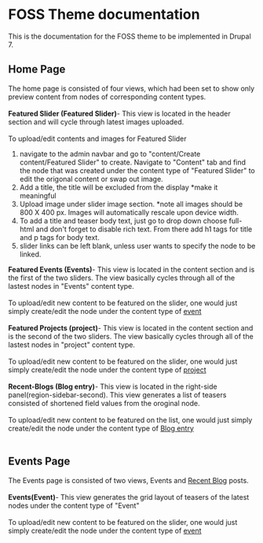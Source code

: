 <h1>FOSS Theme documentation</h1>
This is the documentation for the FOSS theme to be implemented in Drupal 7.<br />
<h2>Home Page</h2>
The home page is consisted of four views, which had been set to show only preview content from nodes of corresponding content types.<br /><br />
<strong>Featured Slider (Featured Slider)</strong>- This view is located in the header section
and will cycle through latest images uploaded. <br /><br /> To upload/edit contents and images for Featured 
Slider
<ol>
<li>navigate to the admin navbar and go to "content/Create content/Featured Slider" to create. Navigate to "Content" tab and find the node that was created under the content type of "Featured Slider" to edit the origonal content or swap out image.</li>
<li>Add a title, the title will be excluded from the display  *make it meaningful</li>
<li>Upload image under slider image section. *note all images should be 800 X 400 px. Images will automatically rescale upon device width.</li>
<li>To add a title and teaser body text, just go to drop down choose full-html and don't forget to disable rich text. From there add h1 tags for title and p tags for body text.</li>
<li>slider links can be left blank, unless user wants to specify the node to be linked.</li>
</ol>
<strong>Featured Events (Events)</strong>- This view is located in the content section and is the first of the two sliders. The view basically cycles through all of the lastest nodes in "Events" content type.<br /><br /> To upload/edit new content to be featured on the slider, one would just simply create/edit the node under the content type of  <a href="#events">event</a><br /><br />
<strong>Featured Projects (project)</strong>- This view is located in the content section and is the second of the two sliders. The view basically cycles through all of the lastest nodes in "project" content type.<br /><br /> To upload/edit new content to be featured on the slider, one would just simply create/edit the node under the content type of  <a href="#projects">project</a><br /><br />
<strong>Recent-Blogs (Blog entry)</strong>- This view is located in the right-side panel(region-sidebar-second). This view generates a list of teasers consisted of shortened field values from the oroginal node.<br /><br /> To upload/edit new content to be featured on the list, one would just simply create/edit the node under the content type of  <a href="#blogs">Blog entry</a><br /><br />
<h2>Events Page</h2>
The Events page is consisted of two views, Events and <a href="#blogs">Recent Blog</a> posts.<br /><br />
<strong>Events(Event)</strong>- This view generates the grid layout of teasers of the latest nodes under the content type of "Event"<br /><br /> To upload/edit new content to be featured on the slider, one would just simply create/edit the node under the content type of  <a href="#events">event</a><br /><br />
